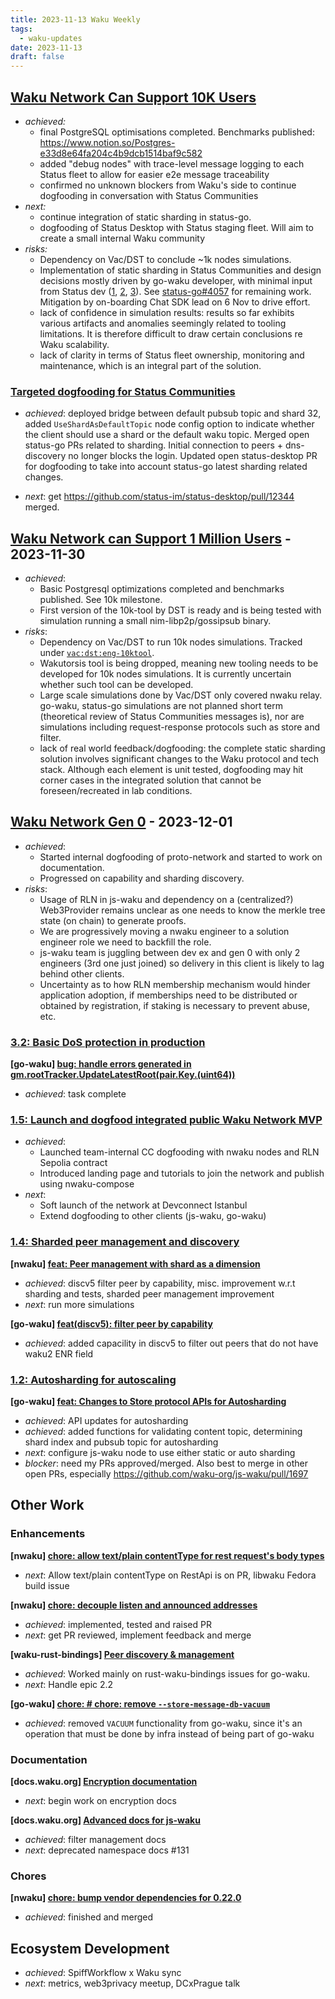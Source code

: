 ```yaml
---
title: 2023-11-13 Waku Weekly
tags:
  - waku-updates
date: 2023-11-13
draft: false
---
```

## [Waku Network Can Support 10K Users](https://github.com/waku-org/pm/issues/12)

- _achieved:_
	- final PostgreSQL optimisations completed. Benchmarks published: https://www.notion.so/Postgres-e33d8e64fa204c4b9dcb1514baf9c582
	- added "debug nodes" with trace-level message logging to each Status fleet to allow for easier e2e message traceability
	- confirmed no unknown blockers from Waku's side to continue dogfooding in conversation with Status Communities
- _next:_
	- continue integration of static sharding in status-go.
	- dogfooding of Status Desktop with Status staging fleet. Will aim to create a small internal Waku community
- _risks:_
	- Dependency on Vac/DST to conclude ~1k nodes simulations.
	- Implementation of static sharding in Status Communities and design decisions mostly driven by go-waku developer, with minimal input from Status dev ([1](https://github.com/status-im/status-go/pull/4161), [2](https://github.com/status-im/status-go/pull/4094), [3](https://github.com/status-im/status-go/pull/4093)). See [status-go#4057](https://github.com/status-im/status-go/issues/4057) for remaining work. Mitigation by on-boarding Chat SDK lead on 6 Nov to drive effort.
	- lack of confidence in simulation results: results so far exhibits various artifacts and anomalies seemingly related to tooling limitations. It is therefore difficult to draw certain conclusions re Waku scalability.
	- lack of clarity in terms of Status fleet ownership, monitoring and maintenance, which is an integral part of the solution.

### [Targeted dogfooding for Status Communities](https://github.com/waku-org/pm/issues/97)

- _achieved_: deployed bridge between default pubsub topic and shard 32, added `UseShardAsDefaultTopic` node config option to indicate whether the client should use a shard or the default waku topic. Merged open status-go PRs related to sharding. Initial connection to peers + dns-discovery no longer blocks the login. Updated open status-desktop PR for dogfooding to take into account status-go latest sharding related changes.

- _next_: get https://github.com/status-im/status-desktop/pull/12344 merged.

## [Waku Network can Support 1 Million Users](https://github.com/waku-org/pm/issues/83) - 2023-11-30

- _achieved_:
	- Basic Postgresql optimizations completed and benchmarks published. See 10k milestone.
	- First version of the 10k-tool by DST is ready and is being tested with simulation running a small nim-libp2p/gossipsub binary.
- _risks_:
	- Dependency on Vac/DST to run 10k nodes simulations. Tracked under [`vac:dst:eng-10ktool`](https://roadmap.logos.co/tags/vac-updates).
	- Wakutorsis tool is being dropped, meaning new tooling needs to be developed for 10k nodes simulations. It is currently uncertain whether such tool can be developed.
	- Large scale simulations done by Vac/DST only covered nwaku relay. go-waku, status-go simulations are not planned short term (theoretical review of Status Communities messages is), nor are simulations including request-response protocols such as store and filter.
	- lack of real world feedback/dogfooding: the complete static sharding solution involves significant changes to the Waku protocol and tech stack. Although each element is unit tested, dogfooding may hit corner cases in the integrated solution that cannot be foreseen/recreated in lab conditions.

## [Waku Network Gen 0](https://github.com/waku-org/pm/issues/50) - 2023-12-01

- _achieved_:
	- Started internal dogfooding of proto-network and started to work on documentation.
	- Progressed on capability and sharding discovery.
- _risks_:
	- Usage of RLN in js-waku and dependency on a (centralized?) Web3Provider remains unclear as one needs to know the merkle tree state (on chain) to generate proofs.
	- We are progressively moving a nwaku engineer to a solution engineer role we need to backfill the role.
	- js-waku team is juggling between dev ex and gen 0 with only 2 engineers (3rd one just joined) so delivery in this client is likely to lag behind other clients.
	- Uncertainty as to how RLN membership mechanism would hinder application adoption, if memberships need to be distributed or obtained by registration, if staking is necessary to prevent abuse, etc.

### [3.2: Basic DoS protection in production](https://github.com/waku-org/pm/issues/70)

**[go-waku] [bug: handle errors generated in gm.rootTracker.UpdateLatestRoot(pair.Key.(uint64))](https://github.com/waku-org/go-waku/issues/738)**
- _achieved_: task complete

### [1.5: Launch and dogfood integrated public Waku Network MVP](https://github.com/waku-org/pm/issues/68)

- _achieved_:
	- Launched team-internal CC dogfooding with nwaku nodes and RLN Sepolia contract
	- Introduced landing page and tutorials to join the network and publish using nwaku-compose
- _next_:
	- Soft launch of the network at Devconnect Istanbul
	- Extend dogfooding to other clients (js-waku, go-waku)

### [1.4: Sharded peer management and discovery](https://github.com/waku-org/pm/issues/67)

**[nwaku] [feat: Peer management with shard as a dimension](https://github.com/waku-org/nwaku/issues/1940)**

- _achieved_: discv5 filter peer by capability, misc. improvement w.r.t sharding and tests, sharded peer management improvement
- _next_: run more simulations

**[go-waku] [feat(discv5): filter peer by capability](https://github.com/waku-org/go-waku/issues/863)**

- _achieved_: added capacility in discv5 to filter out peers that do not have waku2 ENR field

### [1.2: Autosharding for autoscaling](https://github.com/waku-org/pm/issues/65)

**[go-waku] [feat: Changes to Store protocol APIs for Autosharding](https://github.com/waku-org/go-waku/issues/786)**

- _achieved_: API updates for autosharding
- _achieved_: added functions for validating content topic, determining shard index and pubsub topic for autosharding
- _next_: configure js-waku node to use either static or auto sharding
- _blocker_: need my PRs approved/merged. Also best to merge in other open PRs, especially https://github.com/waku-org/js-waku/pull/1697

## Other Work

### Enhancements

**[nwaku] [chore: allow text/plain contentType for rest request's body types](https://github.com/waku-org/nwaku/issues/2207)**

- _next_: Allow text/plain contentType on RestApi is on PR, libwaku Fedora build issue

**[nwaku] [chore: decouple listen and announced addresses](https://github.com/waku-org/nwaku/issues/2148)**

- _achieved_: implemented, tested and raised PR
- _next_: get PR reviewed, implement feedback and merge

**[waku-rust-bindings] [Peer discovery & management ](https://github.com/waku-org/waku-rust-bindings/issues/52)**

- _achieved_: Worked mainly on rust-waku-bindings issues for go-waku.
- _next_: Handle epic 2.2

**[go-waku] [chore: # chore: remove `--store-message-db-vacuum`](https://github.com/waku-org/go-waku/pull/883)**

- _achieved_: removed `VACUUM` functionality from go-waku, since it's an operation that must be done by infra instead of being part of go-waku

### Documentation

**[docs.waku.org] [Encryption documentation](https://github.com/waku-org/docs.waku.org/issues/125)**

- _next_: begin work on encryption docs

**[docs.waku.org] [Advanced docs for js-waku](https://github.com/waku-org/docs.waku.org/issues/104)**

- _achieved_: filter management docs
- _next_: deprecated namespace docs #131

### Chores

**[nwaku] [chore: bump vendor dependencies for 0.22.0](https://github.com/waku-org/nwaku/issues/2170)**

- _achieved_: finished and merged

## Ecosystem Development

- _achieved_: SpiffWorkflow x Waku sync
- _next_: metrics, web3privacy meetup, DCxPrague talk